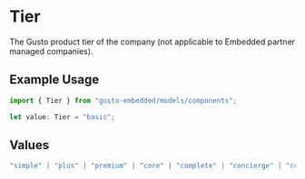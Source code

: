 # Tier

The Gusto product tier of the company (not applicable to Embedded partner managed companies).

## Example Usage

```typescript
import { Tier } from "gusto-embedded/models/components";

let value: Tier = "basic";
```

## Values

```typescript
"simple" | "plus" | "premium" | "core" | "complete" | "concierge" | "contractor_only" | "basic"
```